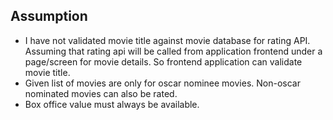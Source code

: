 ## Assumption ##

- I have not validated movie title against movie database for rating API. Assuming that rating api will be called from application frontend under a page/screen for movie details. So frontend application can validate movie title. 
- Given list of movies are only for oscar nominee movies. Non-oscar nominated movies can also be rated.
- Box office value must always be available. 